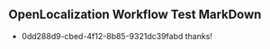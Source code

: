 ## OpenLocalization Workflow Test MarkDown

* 0dd288d9-cbed-4f12-8b85-9321dc39fabd 
thanks!



<!--HONumber=Jan16_HO4-->

